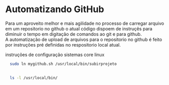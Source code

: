 
# Automatizando GitHub

Para um aproveito melhor e mais agilidade no processo de carregar arquivo em um repositorio no github o atual código dispoem de instruçẽs para diminuir o tempo em digitação de comandos ao git e para github.        
A automatização de upload de arquivos  para o repositorio no github é feito por instruções pré definidas no respositorio local atual.



instruções de configuração sistemas core linux
```bash
  sudo ln mygithub.sh /usr/local/bin/subirprojeto  
  
```

```bash  
  ls -l /usr/local/bin/  
  
```

  





